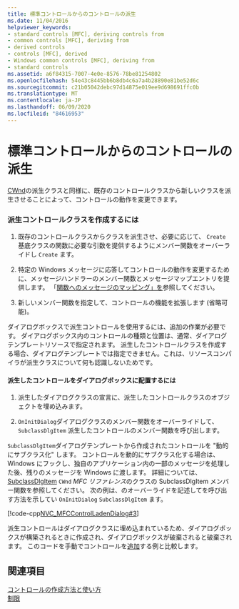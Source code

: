 ```yaml
---
title: 標準コントロールからのコントロールの派生
ms.date: 11/04/2016
helpviewer_keywords:
- standard controls [MFC], deriving controls from
- common controls [MFC], deriving from
- derived controls
- controls [MFC], derived
- Windows common controls [MFC], deriving from
- standard controls
ms.assetid: a6f84315-7007-4e0e-8576-78be81254802
ms.openlocfilehash: 54e43c8445bb6b8db4c6a7a4b28890e81be52d6c
ms.sourcegitcommit: c21b05042debc97d14875e019ee9d698691ffc0b
ms.translationtype: MT
ms.contentlocale: ja-JP
ms.lasthandoff: 06/09/2020
ms.locfileid: "84616953"
---
```

# <a name="deriving-controls-from-a-standard-control"></a>標準コントロールからのコントロールの派生

[CWnd](reference/cwnd-class.md)の派生クラスと同様に、既存のコントロールクラスから新しいクラスを派生させることによって、コントロールの動作を変更できます。

### <a name="to-create-a-derived-control-class"></a>派生コントロールクラスを作成するには

1. 既存のコントロールクラスからクラスを派生させ、必要に応じて、 `Create` 基底クラスの関数に必要な引数を提供するようにメンバー関数をオーバーライドし `Create` ます。

1. 特定の Windows メッセージに応答してコントロールの動作を変更するために、メッセージハンドラーのメンバー関数とメッセージマップエントリを提供します。 「[関数へのメッセージのマッピング」を](reference/mapping-messages-to-functions.md)参照してください。

1. 新しいメンバー関数を指定して、コントロールの機能を拡張します (省略可能)。

ダイアログボックスで派生コントロールを使用するには、追加の作業が必要です。 ダイアログボックス内のコントロールの種類と位置は、通常、ダイアログテンプレートリソースで指定されます。 派生したコントロールクラスを作成する場合、ダイアログテンプレートでは指定できません。これは、リソースコンパイラが派生クラスについて何も認識しないためです。

#### <a name="to-place-your-derived-control-in-a-dialog-box"></a>派生したコントロールをダイアログボックスに配置するには

1. 派生したダイアログクラスの宣言に、派生したコントロールクラスのオブジェクトを埋め込みます。

1. `OnInitDialog`ダイアログクラスのメンバー関数をオーバーライドして、 `SubclassDlgItem` 派生したコントロールのメンバー関数を呼び出します。

`SubclassDlgItem`ダイアログテンプレートから作成されたコントロールを "動的にサブクラス化" します。 コントロールを動的にサブクラス化する場合は、Windows にフックし、独自のアプリケーション内の一部のメッセージを処理した後、残りのメッセージを Windows に渡します。 詳細については、 [SubclassDlgItem](reference/cwnd-class.md#subclassdlgitem) `CWnd` *MFC リファレンス*のクラスの SubclassDlgItem メンバー関数を参照してください。 次の例は、のオーバーライドを記述してを呼び出す方法を示してい `OnInitDialog` `SubclassDlgItem` ます。

[!code-cpp[NVC_MFCControlLadenDialog#3](codesnippet/cpp/deriving-controls-from-a-standard-control_1.cpp)]

派生コントロールはダイアログクラスに埋め込まれているため、ダイアログボックスが構築されるときに作成され、ダイアログボックスが破棄されると破棄されます。 このコードを手動でコントロールを[追加](adding-controls-by-hand.md)する例と比較します。

## <a name="see-also"></a>関連項目

[コントロールの作成方法と使い方](making-and-using-controls.md)<br/>
[制限](controls-mfc.md)
